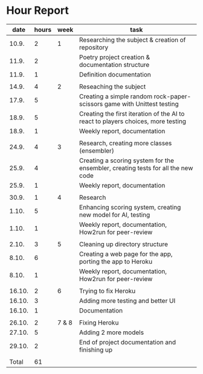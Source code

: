 # Hour Report

date  | hours | week | task  |
------|-------|------|-------|
10.9. | 2     | 1    | Researching the subject & creation of repository |
11.9. | 2     |      | Poetry project creation & documentation structure |
11.9. | 1     |      | Definition documentation |
|     |       |      |       |
14.9. | 4     | 2    | Reseaching the subject |
17.9. | 5     |      | Creating a simple random rock-paper-scissors game with Unittest testing |
18.9. | 5     |      | Creating the first iteration of the AI to react to players choices, more testing |
18.9. | 1     |      | Weekly report, documentation |
|     |       |      |       |
24.9. | 4     | 3    | Research, creating more classes (ensembler) |
25.9. | 4     |      | Creating a scoring system for the ensembler, creating tests for all the new code |
25.9. | 1     |      | Weekly report, documentation |
|     |       |      |       |
30.9. | 1     | 4    | Research |
1.10. | 5     |      | Enhancing scoring system, creating new model for AI, testing |
1.10. | 1     |      | Weekly report, documentation, How2run for peer-review |
|     |       |      |       |
2.10. | 3     | 5    | Cleaning up directory structure |
8.10. | 6     |      | Creating a web page for the app, porting the app to Heroku |
8.10. | 1     |      | Weekly report, documentation, How2run for peer-review |
|     |       |      |       |
16.10.| 2     | 6    | Trying to fix Heroku |
16.10.| 3     |      | Adding more testing and better UI |
16.10.| 1     |      | Documentation |
|     |       |      |       |
26.10.| 2     | 7 & 8| Fixing Heroku |
27.10.| 5     |      | Adding 2 more models |
29.10.| 2     |      | End of project documentation and finishing up |
|     |       |      |       |
Total | 61    |      |       |
